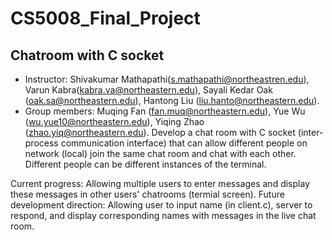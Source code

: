 # CS5008_Final_Project
## Chatroom with C socket

* Instructor: Shivakumar Mathapathi(s.mathapathi@northeastren.edu), Varun Kabra(kabra.va@northeastern.edu), Sayali Kedar Oak (oak.sa@northeastern.edu), Hantong Liu (liu.hanto@northeastern.edu).
* Group members: Muqing Fan (fan.muq@northeastern.edu), Yue Wu (wu.yue10@northeastern.edu), Yiqing Zhao (zhao.yiq@northeastern.edu).
Develop a chat room with C socket (inter-process communication interface) that can allow different people on network (local) join the same chat room and chat with each other. Different people can be different instances of the terminal.

Current progress: Allowing multiple users to enter messages and display these messages in other users' chatrooms (termial screen). 
Future development direction: Allowing user to input name (in client.c), server to respond, and display corresponding names with messages in the live chat room.
